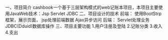 一、项目简介
cashbook一个基于三层架构模式的web记账本项目，本项目主要使用JavaWeb技术：Jsp Servlet JDBC
二、项目设计的技术
前端：
	使用BootStrp框架，展示页面，
 jsp处理前端数据
 Ajax异步访问
后端：
 Servlet处理业务
 JDBC(Dduid)数据库操作
三、项目主要功能
 1.用户注册及登陆
 2.记账分类
 3.收入
 4.支出
